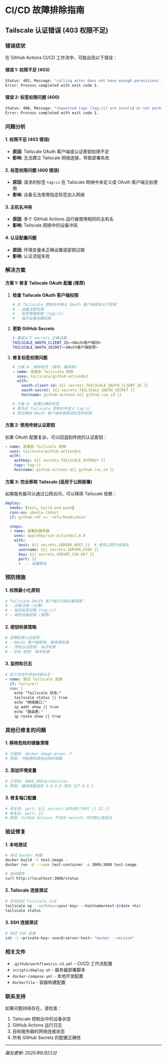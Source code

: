 # CI/CD 故障排除指南

## Tailscale 认证错误 (403 权限不足)

### 错误症状

在 GitHub Actions CI/CD 工作流中，可能出现以下错误：

#### 错误 1: 权限不足 (403)
```bash
Status: 403, Message: "calling actor does not have enough permissions to perform this function"
Error: Process completed with exit code 1.
```

#### 错误 2: 标签权限问题 (400)
```bash
Status: 400, Message: "requested tags [tag:ci] are invalid or not permitted"
Error: Process completed with exit code 1.
```

### 问题分析

#### 1. 权限不足 (403 错误)
- **原因**: Tailscale OAuth 客户端或认证密钥权限不足
- **影响**: 无法建立 Tailscale 网络连接，导致部署失败

#### 2. 标签权限问题 (400 错误)
- **原因**: 请求的标签 `tag:ci` 在 Tailscale 网络中未定义或 OAuth 客户端无权使用
- **影响**: 设备无法使用指定标签加入网络

#### 3. 主机名冲突
- **原因**: 多个 GitHub Actions 运行器使用相同的主机名
- **影响**: Tailscale 网络中的设备冲突

#### 4. 认证配置问题
- **原因**: 环境变量未正确设置或密钥过期
- **影响**: 认证流程失败

### 解决方案

#### 方案 1: 修复 Tailscale OAuth 配置 (推荐)

1. **检查 Tailscale OAuth 客户端权限**
   ```bash
   # 在 Tailscale 控制台中确认 OAuth 客户端具有以下权限：
   # - 设备注册权限
   # - 标签管理权限 (tag:ci)
   # - 临时设备创建权限
   ```

2. **更新 GitHub Secrets**
   ```bash
   # 确保以下 secrets 正确设置：
   TAILSCALE_OAUTH_CLIENT_ID=<OAuth客户端ID>
   TAILSCALE_OAUTH_SECRET=<OAuth客户端密钥>
   ```

3. **修复标签权限问题**
   ```yaml
   # 方案 A: 移除标签 (推荐，最简单)
   - name: 连接到 Tailscale 网络
     uses: tailscale/github-action@v2
     with:
       oauth-client-id: ${{ secrets.TAILSCALE_OAUTH_CLIENT_ID }}
       oauth-secret: ${{ secrets.TAILSCALE_OAUTH_SECRET }}
       hostname: github-actions-${{ github.run_id }}
   
   # 方案 B: 配置正确的标签
   # 首先在 Tailscale 控制台中定义 tag:ci
   # 然后确保 OAuth 客户端有使用该标签的权限
   ```

#### 方案 2: 使用传统认证密钥

如果 OAuth 配置复杂，可以回退到传统的认证密钥：

```yaml
- name: 连接到 Tailscale 网络
  uses: tailscale/github-action@v2
  with:
    authkey: ${{ secrets.TAILSCALE_AUTHKEY }}
    tags: tag:ci
    hostname: github-actions-${{ github.run_id }}
```

#### 方案 3: 完全移除 Tailscale (适用于公网部署)

如果服务器可以通过公网访问，可以移除 Tailscale 依赖：

```yaml
deploy:
  needs: [test, build-and-push]
  runs-on: ubuntu-latest
  if: github.ref == 'refs/heads/main'
  
  steps:
  - name: 部署到服务器
    uses: appleboy/ssh-action@v1.0.0
    with:
      host: ${{ secrets.SERVER_HOST }}  # 使用公网IP或域名
      username: ${{ secrets.SERVER_USER }}
      key: ${{ secrets.SERVER_SSH_KEY }}
      port: 22
      # ... 部署脚本
```

### 预防措施

#### 1. 权限最小化原则
```bash
# Tailscale OAuth 客户端只分配必要权限：
# - 设备注册 (必需)
# - 指定标签权限 (tag:ci)
# - 临时设备权限 (推荐)
```

#### 2. 密钥轮换策略
```bash
# 定期轮换认证密钥：
# - OAuth 客户端密钥: 每季度轮换
# - 传统认证密钥: 每月轮换
# - SSH 密钥: 每年轮换
```

#### 3. 监控和日志
```yaml
# 在工作流中添加详细日志：
- name: 调试 Tailscale 连接
  if: failure()
  run: |
    echo "Tailscale 状态:"
    tailscale status || true
    echo "网络接口:"
    ip addr show || true
    echo "路由表:"
    ip route show || true
```

### 其他已修复的问题

#### 1. 移除危险的镜像清理
```bash
# 已移除: docker image prune -f
# 原因: 可能删除其他应用的镜像
```

#### 2. 添加环境变量
```bash
# 已添加: NODE_ENV=production
# 原因: 确保容器监听 0.0.0.0 而非 127.0.0.1
```

#### 3. 修复端口配置
```yaml
# 修复前: port: ${{ secrets.SERVER_PORT || 22 }}
# 修复后: port: 22
# 原因: GitHub Actions 不支持 secrets 中的默认值语法
```

### 验证修复

#### 1. 本地测试
```bash
# 测试 Docker 构建
docker build -t test-image .
docker run -d --name test-container -p 3000:3000 test-image

# 测试服务
curl http://localhost:3000/status
```

#### 2. Tailscale 连接测试
```bash
# 手动测试 Tailscale 认证
tailscale up --authkey=<your-key> --hostname=test-$(date +%s)
tailscale status
```

#### 3. SSH 连接测试
```bash
# 测试 SSH 连接
ssh -i <private-key> user@<server-host> "docker --version"
```

### 相关文件

- `.github/workflows/ci-cd.yml` - CI/CD 工作流配置
- `scripts/deploy.sh` - 服务器部署脚本
- `docker-compose.yml` - 本地开发配置
- `Dockerfile` - 容器构建配置

### 联系支持

如果问题持续存在，请检查：
1. Tailscale 控制台中的设备状态
2. GitHub Actions 运行日志
3. 目标服务器的网络连接状态
4. 所有 GitHub Secrets 的配置正确性

---

*最后更新: 2025年8月23日*

